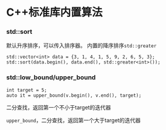 # C++标准库内置算法

### std::sort

默认升序排序，可以传入排序器。
内置的降序排序``std::greater``
```
std::vector<int> data = {3, 1, 4, 1, 5, 9, 2, 6, 5, 3};
std::sort(data.begin(), data.end(), std::greater<int>());
```

### std::low_bound/upper_bound

```
int target = 5;
auto it = upper_bound(v.begin(), v.end(), target);
```
二分查找，返回第一个不小于target的迭代器

``upper_bound``，二分查找，返回第一个大于target的迭代器
